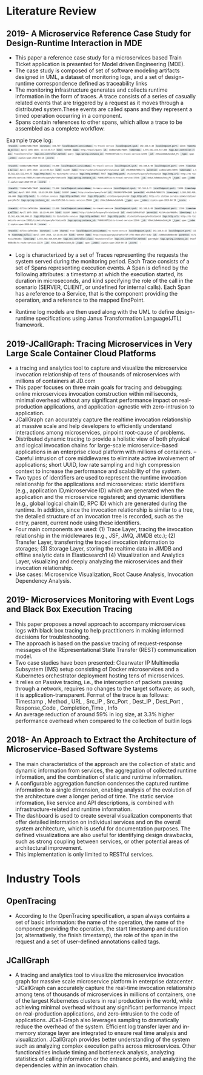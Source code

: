 # Literature Review

## 2019- A Microservice Reference Case Study for Design-Runtime Interaction in MDE

- This paper a reference case study for a microservices based Train Ticket application is presented for Model driven Engineering (MDE).
- The case study is composed of set of software modeling artifacts designed in UML, a dataset of monitoring logs, and a set of design-runtime correspondence defined as traceability links
- The monitoring infrastructure generates and collects runtime information in the form of traces. A trace consists of a series of casually related events that are triggered by a request as it moves through a distributed system.These events are called spans and they represent a timed operation occurring in a component.
- Spans contain references to other spans, which allow a trace to be assembled as a complete workflow.

Example trace log:
![alt text](https://github.com/nguyensjsu/cmpe295-tracer/blob/master/journals/images/2019_A%20Microservice%20Reference%20Case%20Study%20for%20Design%20Runtime%20Interaction%20in%20MDE_tracelog.jpg)

- Log is characterized by a set of Traces representing the requests the system served during the monitoring period. Each Trace consists of a set of Spans representing execution events. A Span is defined by the following attributes: a timestamp at which the execution started, its duration in microseconds, and kind specifying the role of the call in the scenario (SERVER, CLIENT, or undefined for internal calls). Each Span has a reference to a Service, that is the component providing the operation, and a reference to the mapped EndPoint.

- Runtime log models are then used along with the UML to define design-runtime specifications using Janus Transformation Language(JTL) framework.


## 2019-JCallGraph: Tracing Microservices in Very Large Scale Container Cloud Platforms
- a tracing and analytics tool to capture and visualize the microservice invocation relationship of tens of thousands of microservices with millions of containers at JD.com
- This paper focuses on three main goals for tracing and debugging: online microservices invocation construction within milliseconds, minimal overhead without any significant performance impact on real-production applications, and application-agnostic with zero-intrusion to application.
- JCallGraph can accurately capture the realtime invocation relationship at massive scale and help developers to efficiently
understand interactions among microservices, pinpoint root-cause of problems.
- Distributed dynamic tracing to provide a holistic view of both physical and logical invocation chains for large-scale microservice-based applications in an enterprise cloud platform with millions of containers.
– Careful intrusion of core middlewares to eliminate active involvement of applications; short UUID, low rate sampling and high compression context to increase the performance and scalability of the system.
- Two types of identifiers are used to represent the runtime invocation relationship for the applications and microservices: static identifiers (e.g., application ID,microservice ID) which are generated when the application and the microservice registered; and dynamic identifiers (e.g., global logical chain ID, RPC ID) which are generated during the runtime. In addition, since the invocation relationship is similar to a tree, the detailed structure of an invocation tree is recorded, such as the entry, parent, current node using these identifiers.
- Four main components are used: (1) Trace Layer, tracing the invocation relationship in the middlewares (e.g., JSF, JMQ, JIMDB etc.); (2) Transfer Layer, transferring the traced invocation information to storages; (3) Storage Layer, storing the realtime data in JIMDB and offline analytic data in Elasticsearch1 (4) Visualization and Analytics Layer, visualizing and deeply analyzing the microservices and their invocation relationship.
- Use cases: Microservice Visualization, Root Cause Analysis, Invocation Dependency Analysis.

## 2019- Microservices Monitoring with Event Logs and Black Box Execution Tracing
- This paper proposes a novel approach to accompany microservices logs with black box tracing to help practitioners in making informed decisions for troubleshooting.
- The approach is based on the passive tracing of request-response messages of the REpresentational State Transfer (REST) communication model.
- Two case studies have been presented: Clearwater IP Multimedia Subsystem (IMS) setup consisting of Docker microservices and a Kubernetes orchestrator deployment hosting tens of microservices.
- It relies on Passive tracing, i.e., the interception of packets passing through a network, requires no changes to the target software; as such, it is application-transparent. Format of the trace is as follows:
Timestamp , Method , URL , Src_IP , Src_Port , Dest_IP , Dest_Port , Response_Code , Completion_Time , Info
- An average reduction of around 59% in log size, at 3.3% higher performance overhead when compared to the collection of buitlin logs

## 2018- An Approach to Extract the Architecture of Microservice-Based Software Systems
- The main characteristics of the approach are the collection of static and dynamic information from services, the aggregation of collected runtime information, and the combination of static and runtime information.
- A configurable aggregation function condenses the captured runtime information to a single dimension, enabling analysis of the evolution of the architecture over a longer period of time. The static service information, like service and API descriptions, is combined with infrastructure-related and runtime information.
- The dashboard is used to create several visualization components that offer detailed information on individual services and on the overall system architecture, which is useful for documentation purposes. The defined visualizations are also useful for identifying design drawbacks, such as strong coupling between services, or other potential areas of architectural improvement.
- This implementation is only limited to RESTful services.



# Industry Tools

## OpenTracing
- According to the OpenTracing specification, a span always contains a set of basic information: the name of the operation, the name of the component providing the operation, the start timestamp and duration (or, alternatively, the finish timestamp), the role of the span in the request and a set of user-defined annotations called tags.

## JCallGraph
- A tracing and analytics tool to visualize the microservice invocation graph for massive scale microservice platform in enterprise datacenter.
-JCallGraph can accurately capture the real-time invocation relationship among tens of thousands of microservices in millions of containers, one of the largest Kubernetes clusters in real production in the world, while achieving minimal overhead without any significant performance impact on real-production applications, and zero-intrusion to the code of applications.
JCall-Graph also leverages sampling to dramatically reduce the overhead of the system. Efficient log transfer layer and in-memory storage layer are integrated to ensure real time analysis and visualization. JCallGraph provides better understanding of the system such as analyzing complex execution paths across microservices. Other functionalities include timing and bottleneck analysis, analyzing statistics of calling information or the entrance points, and analyzing the dependencies within an invocation chain.

